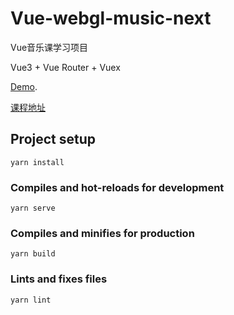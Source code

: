 # Vue-webgl-music-next

Vue音乐课学习项目

Vue3 + Vue Router + Vuex

[Demo](https://music.nsearh.com/).

[课程地址](https://coding.imooc.com/class/503.html)

## Project setup
```
yarn install
```

### Compiles and hot-reloads for development
```
yarn serve
```

### Compiles and minifies for production
```
yarn build
```

### Lints and fixes files
```
yarn lint
```
